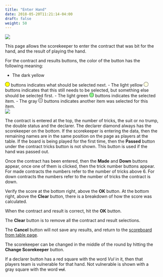 ```yaml
---
title: "Enter Hand"
date: 2018-05-20T11:21:14-04:00
draft: false
weight: 50
---
```


<div class="withBorder">

<img src="../images/gen/Duplicate/EnterHand.png" />

</div>

This page allows the scorekeeper to enter the contract that was bit for the hand, and the result of playing the hand.

For the contract and results buttons, the color of the button has the following meaning: 

- The dark yellow 
<svg width="15.00" height="15.00" viewBox="-10.1 -10.1 20.2 20.2" class="piechart" style="display: inline-block;">
  <circle cx="0" cy="0" r="10" fill="yellow" stroke="black" stroke-width="1"></circle>
</svg>
buttons indicates what should be selected next.
- The light yellow 
<svg width="15.00" height="15.00" viewBox="-10.1 -10.1 20.2 20.2" class="piechart" style="display: inline-block;">
  <circle cx="0" cy="0" r="10" fill="lightyellow" stroke="black" stroke-width="1" stroke="black" stroke-width="1"></circle>
</svg>
buttons indicates that this still needs to be selected, but something else should be selected first.
- The light green 
<svg width="15.00" height="15.00" viewBox="-10.1 -10.1 20.2 20.2" class="piechart" style="display: inline-block;">
  <circle cx="0" cy="0" r="10" fill="lightgreen" stroke="black" stroke-width="1"></circle>
</svg>
buttons indicates the selected item.
- The gray
<svg width="15.00" height="15.00" viewBox="-10.1 -10.1 20.2 20.2" class="piechart" style="display: inline-block;">
  <circle cx="0" cy="0" r="10" fill="rgb(210,210,210)" stroke="black" stroke-width="1"></circle>
</svg>
buttons indicates another item was selected for this item.

<div class="withBorder">

<img src="../images/gen/Duplicate/EnterHandBefore.png" />

</div>


The contract is entered at the top, the number of tricks, the suit or no trump, the double status and the declarer.  The declarer diamond always has the scorekeeper on the bottom.  If the scorekeeper is entering the data, then the remaining names are in the same position on the page as players at the table.  If the board is being played for the first time, then the **Passed** button under the contract tricks button is not shown.  This button is used if the hand was passed out.

Once the contract has been entered, then the **Made** and **Down** buttons appear, once one of them is clicked, then the trick number buttons appear.  For made contracts the numbers refer to the number of tricks above 6.  For down contracts the numbers refer to the number of tricks the contract is down.

Verify the score at the bottom right, above the **OK** button.  At the bottom right, above the **Clear** button, there is a breakdown of how the score was calculated.

When the contract and result is correct, hit the **OK** button.

The **Clear** button is to remove all the contract and result selections. 

The **Cancel** button will not save any results, and return to the [scoreboard from table page](scoreboardfromtable.html).

The scorekeeper can be changed in the middle of the round by hitting the **Change Scorekeeper** button.

If a declarer button has a red square with the word *Vul* in it, then that players team is vulnerable for that hand.  Not vulnerable is shown with a gray square with the word <s>vul</s>.